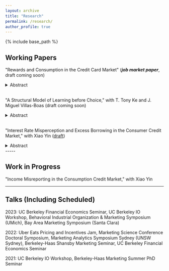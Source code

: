 ```yaml
---
layout: archive
title: "Research"
permalink: /research/
author_profile: true
---
```


{% include base_path %}

Working Papers
-----
"Rewards and Consumption in the Credit Card Market" (***job market paper***, draft coming soon)
<details>
<summary>Abstract</summary>
<br>
(Preliminary) Many consumers use credit cards for perks and services. Combining consumer-level data, surveys, and a fuzzy regression discontinuity design, I identify the effect of credit card rewards on consumption. Platinum-card rewards cause consumers to increase reward-earning spending by 64 US dollars for 15 dollars of rewards. Non-reward-earning spending rises by 54 dollars in the meantime, suggesting a positive spillover effect of rewards on other consumption categories. Opting for Platinum rewards, consumers correctly expect the forthcoming increase in reward-earning spending but only foresee 17 out of a 118-dollar increase in total spending. Complementarity ignorance sheds light on the spillover effect: naive consumers plan to save money through rewards but are unaware of the complementary consumption related to the redeemed rewards in the non-reward-earning category. I use a model to show how complementarity ignorance causes naive consumers to have excess spending, which subsidizes both sophisticated consumers and the bank.
<br>
<img src="/images/reward-rd.png" alt="Reward Effect using Fuzzy RD" width="800"/>
</details>
<br/>

"A Structural Model of Learning before Choice," with T. Tony Ke and J. Miguel Villas-Boas (draft coming soon)
<details>
<summary>Abstract</summary>
<br>
(Preliminary) Consumers usually sequentially gather information before purchase decisions. We consider a Bayesian decision-maker choosing two alternatives with uncertain payoffs where she decides the learning effort among the products as well as the optimal stopping time. We leverage a deep reinforcement learning algorithm, proximal policy optimization (PPO), to solve the Markov decision process and utilize the corresponding optimal control to estimate the structural parameters of a decision-maker. These processes are helpful for marketers to design and evaluate shopping platforms and advertising strategies.
<br>
<img src="/images/search-mdp.png" alt="Optimal Search Policy" width="800"/>
</details>
<br/>

"Interest Rate Misperception and Excess Borrowing in the Consumer Credit Market," with Xiao Yin ([draft](https://papers.ssrn.com/sol3/papers.cfm?abstract_id=4256372))
<details>
<summary>Abstract</summary>
<br>
Credit cards are usually advertised as financial products of conspicuous quality but with shrouded borrowing costs. We elicit consumer perceptions about the interest rate associated with credit-card borrowing. Combining bank account data and surveys, we find that consumers have very noisy perceptions about the true interest costs associated with credit card debt. Total borrowing decreases with perceived interest rates only for those with negative perception errors. Using an information treatment that informs the true costs of credit-card borrowing, we find that every percentage point decrease in the perceived rate increases borrowing by 143.1 US dollars.
<br>
<img src="/images/debt-bias.png" alt="Interest Rate Misperception and Debt" width="400"/>
<img src="/images/pr_revision.png" alt="Perceived Interest Rate Revision" width="400"/>
</details>
-----

Work in Progress
-----

"Income Misreporting in the Consumption Credit Market," with Xiao Yin

-----

Talks (Including Scheduled)
-----
2023: UC Berkeley Financial Economics Seminar, UC Berkeley IO Workshop, Behavioral Industrial Organization & Marketing Symposium (UMich), Bay Area Marketing Symposium (Santa Clara)

2022: Uber Eats Pricing and Incentives Jam, Marketing Science Conference Doctoral Symposium, Marketing Analytics Symposium Sydney (UNSW Sydney), Berkeley-Haas Shansby Marketing Seminar, UC Berkeley Financial Economics Seminar

2021: UC Berkeley IO Workshop, Berkeley-Haas Marketing Summer PhD Seminar